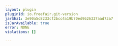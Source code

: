 ```yaml
---
layout: plugin
pluginId: io.freefair.git-version
jarSha1: 3e90a5c8233cf2bcc4a19b70ed9626337aad73a7
isJarAvailable: true
error: NONE
violations: []

---
```

